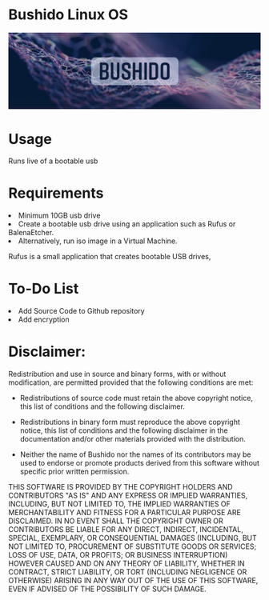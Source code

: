 # Bushido Linux OS

![](images/BUSHIDO.jpg)

# Usage 

Runs live of a bootable usb 

# Requirements 

<li>Minimum 10GB usb drive</li>
<li>Create a bootable usb drive using an application such as Rufus or BalenaEtcher.</li>
<li>Alternatively, run iso image in a Virtual Machine.</li>

Rufus is a small application that creates bootable USB drives,

# To-Do List 
<li>Add Source Code to Github repository</li>
<li>Add encryption</li> 

# Disclaimer:
 
Redistribution and use in source and binary forms, with or without modification, are permitted provided that the following conditions are met:

* Redistributions of source code must retain the above copyright notice, 
  this list of conditions and the following disclaimer.

* Redistributions in binary form must reproduce the above copyright notice,
  this list of conditions and the following disclaimer in the documentation
  and/or other materials provided with the distribution.

* Neither the name of Bushido nor the names of its contributors 
  may be used to endorse or promote products derived from this software 
  without specific prior written permission.

THIS SOFTWARE IS PROVIDED BY THE COPYRIGHT HOLDERS AND CONTRIBUTORS "AS IS" AND ANY EXPRESS OR IMPLIED WARRANTIES, INCLUDING, BUT NOT LIMITED TO, THE IMPLIED WARRANTIES OF MERCHANTABILITY AND FITNESS FOR A PARTICULAR PURPOSE ARE DISCLAIMED. IN NO EVENT SHALL THE COPYRIGHT OWNER OR CONTRIBUTORS BE LIABLE FOR ANY DIRECT, INDIRECT, INCIDENTAL, SPECIAL, EXEMPLARY, OR CONSEQUENTIAL DAMAGES (INCLUDING, BUT NOT LIMITED TO, PROCUREMENT OF SUBSTITUTE GOODS OR SERVICES; LOSS OF USE, DATA, OR PROFITS; OR BUSINESS INTERRUPTION) HOWEVER CAUSED AND ON ANY THEORY OF LIABILITY, WHETHER IN CONTRACT, STRICT LIABILITY, OR TORT (INCLUDING NEGLIGENCE OR OTHERWISE) ARISING IN ANY WAY OUT OF THE USE OF THIS SOFTWARE, EVEN IF ADVISED OF THE POSSIBILITY OF SUCH DAMAGE.
